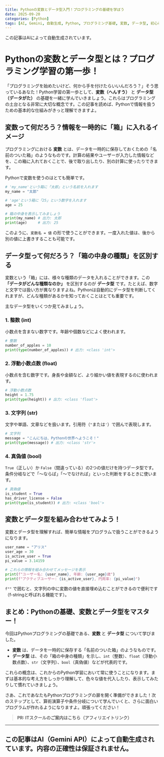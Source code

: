 ```yaml
---
title: Pythonの変数とデータ型入門！プログラミングの基礎を学ぼう
date: 2025-09-20
categories: [Python]
tags: [AI, Gemini, 自動生成, Python, プログラミング基礎, 変数, データ型, 初心者]
---
```


この記事はAIによって自動生成されています。

# Pythonの変数とデータ型とは？プログラミング学習の第一歩！

「プログラミングを始めたいけど、何から手を付けたらいいんだろう？」そう思っているあなた！Python学習の第一歩として、**変数（へんすう）** と **データ型（データがた）** の基礎を一緒に学んでいきましょう。これらはプログラミングの土台となる非常に大切な概念です。この記事を読めば、Pythonで情報を扱うための基本的な仕組みがきっと理解できますよ。

## 変数って何だろう？情報を一時的に「箱」に入れるイメージ

プログラミングにおける **変数** とは、データを一時的に保存しておくための「名前のついた箱」のようなものです。計算の結果やユーザーが入力した情報などを、この箱に入れておくことで、後で取り出したり、別の計算に使ったりできます。

Pythonで変数を使うのはとても簡単です。

```python
# 'my_name'という箱に「太郎」という名前を入れます
my_name = "太郎"

# 'age'という箱に「25」という数字を入れます
age = 25

# 箱の中身を表示してみましょう
print(my_name) # 出力: 太郎
print(age)     # 出力: 25
```

このように、`変数名 = 値` の形で使うことができます。一度入れた値は、後から別の値に上書きすることも可能です。

## データ型って何だろう？「箱の中身の種類」を区別する

変数という「箱」には、様々な種類のデータを入れることができます。この **「データがどんな種類なのか」** を区別するのが **データ型** です。たとえば、数字と文字では扱い方が異なりますよね。Pythonは自動的にデータ型を判断してくれますが、どんな種類があるかを知っておくことはとても重要です。

主なデータ型をいくつか見てみましょう。

### 1. 整数 (int)
小数点を含まない数字です。年齢や個数などによく使われます。

```python
# 整数
number_of_apples = 10
print(type(number_of_apples)) # 出力: <class 'int'>
```

### 2. 浮動小数点数 (float)
小数点を含む数字です。身長や金額など、より細かい値を表現するのに使われます。

```python
# 浮動小数点数
height = 1.75
print(type(height)) # 出力: <class 'float'>
```

### 3. 文字列 (str)
文字や単語、文章などを扱います。引用符（`"`または`'`）で囲んで表現します。

```python
# 文字列
message = "こんにちは、Pythonの世界へようこそ！"
print(type(message)) # 出力: <class 'str'>
```

### 4. 真偽値 (bool)
`True`（正しい）か `False`（間違っている）の2つの値だけを持つデータ型です。条件分岐などで「〜ならば」「〜でなければ」といった判断をするときに使います。

```python
# 真偽値
is_student = True
has_driver_license = False
print(type(is_student)) # 出力: <class 'bool'>
```

## 変数とデータ型を組み合わせてみよう！

変数とデータ型を理解すれば、簡単な情報をプログラムで扱うことができるようになります。

```python
user_name = "アリス"
user_age = 30
is_active_user = True
pi_value = 3.14159

# これらの情報を組み合わせてメッセージを表示
print(f"ユーザー名: {user_name}, 年齢: {user_age}歳")
print(f"アクティブユーザー: {is_active_user}, 円周率: {pi_value}")
```

`f""` で囲むと、文字列の中に変数の値を直接埋め込むことができるので便利です（f-stringと呼ばれる機能です）。

## まとめ：Pythonの基礎、変数とデータ型をマスター！

今回はPythonプログラミングの基礎である、**変数** と **データ型** について学びました。

*   **変数** は、データを一時的に保存する「名前のついた箱」のようなものです。
*   **データ型** は、その「箱の中身の種類」を示し、`int`（整数）、`float`（浮動小数点数）、`str`（文字列）、`bool`（真偽値）などが代表的です。

これらの概念は、これからのPython学習において常に使うことになります。まずは基本的な考え方をしっかり理解して、色々な値を代入したり、表示してみたりして慣れていきましょう。

さあ、これであなたもPythonプログラミングの扉を開く準備ができました！次のステップとして、算術演算子や条件分岐について学んでいくと、さらに面白いプログラムが作れるようになりますよ。頑張ってください！
> **PR: ITスクールのご案内はこちら（アフィリエイトリンク）**

---
この記事はAI（Gemini API）によって自動生成されています。内容の正確性は保証されません。
---
